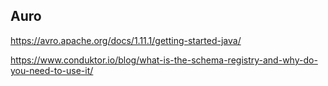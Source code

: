 ## Auro

https://avro.apache.org/docs/1.11.1/getting-started-java/

https://www.conduktor.io/blog/what-is-the-schema-registry-and-why-do-you-need-to-use-it/

